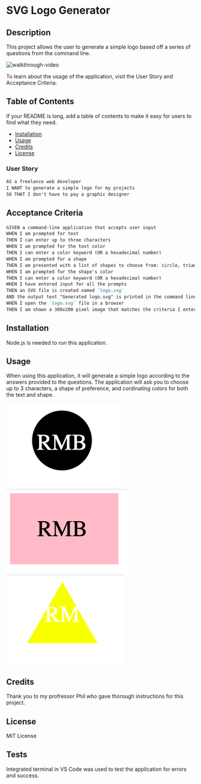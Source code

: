 # SVG Logo Generator

## Description

This project allows the user to generate a simple logo based off a series of questions from the command line. 

![walkthrough-video](/examples/images/gif-video.gif)

To learn about the usage of the application, visit the User Story and Acceptance Criteria.

## Table of Contents

If your README is long, add a table of contents to make it easy for users to find what they need.

- [Installation](#installation)
- [Usage](#usage)
- [Credits](#credits)
- [License](#license)


### User Story

```md
AS a freelance web developer
I WANT to generate a simple logo for my projects
SO THAT I don't have to pay a graphic designer
```

## Acceptance Criteria

```md
GIVEN a command-line application that accepts user input
WHEN I am prompted for text
THEN I can enter up to three characters
WHEN I am prompted for the text color
THEN I can enter a color keyword (OR a hexadecimal number)
WHEN I am prompted for a shape
THEN I am presented with a list of shapes to choose from: circle, triangle, and square
WHEN I am prompted for the shape's color
THEN I can enter a color keyword (OR a hexadecimal number)
WHEN I have entered input for all the prompts
THEN an SVG file is created named `logo.svg`
AND the output text "Generated logo.svg" is printed in the command line
WHEN I open the `logo.svg` file in a browser
THEN I am shown a 300x200 pixel image that matches the criteria I entered
```

## Installation

Node.js is needed to run this application.

## Usage

When using this application, it will generate a simple logo according to the answers provided to the questions. 
The application will ask you to choose up to 3 characters, a shape of preference, and cordinating colors for both the text and shape.

![black-and-white-logo](/examples/images/black-circle.png)
![black-and-pink-logo](/examples/images/pink-square.png)
![yellow-logo](/examples/images/yellow-triangle.png)

## Credits

Thank you to my profressor Phil who gave thorough instructions for this project. 

## License

MIT License


## Tests
Integrated terminal in VS Code was used to test the application for errors and success.